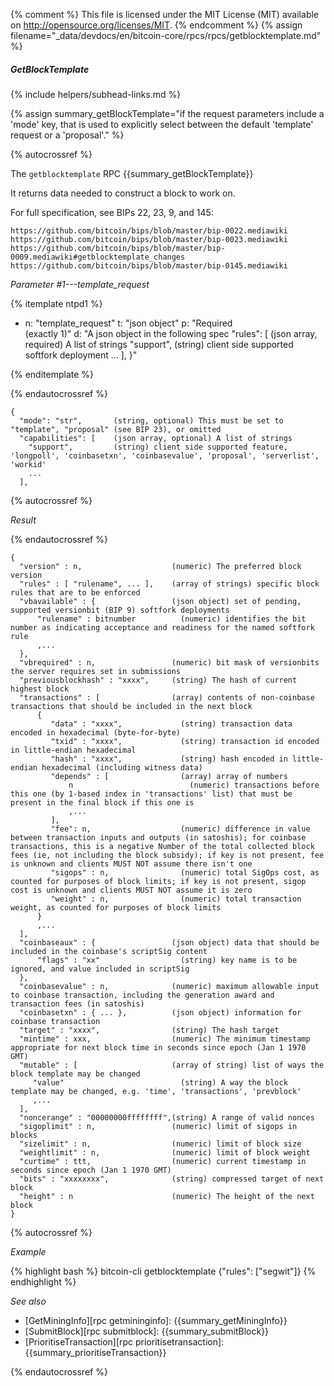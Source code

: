 {% comment %}
This file is licensed under the MIT License (MIT) available on
http://opensource.org/licenses/MIT.
{% endcomment %}
{% assign filename="_data/devdocs/en/bitcoin-core/rpcs/rpcs/getblocktemplate.md" %}

##### GetBlockTemplate
{% include helpers/subhead-links.md %}

{% assign summary_getBlockTemplate="if the request parameters include a 'mode' key, that is used to explicitly select between the default 'template' request or a 'proposal'." %}

{% autocrossref %}

The `getblocktemplate` RPC {{summary_getBlockTemplate}}

It returns data needed to construct a block to work on.

For full specification, see BIPs 22, 23, 9, and 145:

    https://github.com/bitcoin/bips/blob/master/bip-0022.mediawiki
    https://github.com/bitcoin/bips/blob/master/bip-0023.mediawiki
    https://github.com/bitcoin/bips/blob/master/bip-0009.mediawiki#getblocktemplate_changes
    https://github.com/bitcoin/bips/blob/master/bip-0145.mediawiki

*Parameter #1---template_request*

{% itemplate ntpd1 %}
- n: "template_request"
  t: "json object"
  p: "Required<br>(exactly 1)"
  d: "A json object in the following spec
       \"rules\": [           (json array, required) A list of strings
       \"support\",         (string) client side supported softfork deployment
       ...
       ],
       }"

{% enditemplate %}

{% endautocrossref %}

    {
      "mode": "str",       (string, optional) This must be set to "template", "proposal" (see BIP 23), or omitted
      "capabilities": [    (json array, optional) A list of strings
        "support",         (string) client side supported feature, 'longpoll', 'coinbasetxn', 'coinbasevalue', 'proposal', 'serverlist', 'workid'
        ...
      ],

{% autocrossref %}

*Result*

{% endautocrossref %}

    {
      "version" : n,                    (numeric) The preferred block version
      "rules" : [ "rulename", ... ],    (array of strings) specific block rules that are to be enforced
      "vbavailable" : {                 (json object) set of pending, supported versionbit (BIP 9) softfork deployments
          "rulename" : bitnumber          (numeric) identifies the bit number as indicating acceptance and readiness for the named softfork rule
          ,...
      },
      "vbrequired" : n,                 (numeric) bit mask of versionbits the server requires set in submissions
      "previousblockhash" : "xxxx",     (string) The hash of current highest block
      "transactions" : [                (array) contents of non-coinbase transactions that should be included in the next block
          {
             "data" : "xxxx",             (string) transaction data encoded in hexadecimal (byte-for-byte)
             "txid" : "xxxx",             (string) transaction id encoded in little-endian hexadecimal
             "hash" : "xxxx",             (string) hash encoded in little-endian hexadecimal (including witness data)
             "depends" : [                (array) array of numbers
                 n                          (numeric) transactions before this one (by 1-based index in 'transactions' list) that must be present in the final block if this one is
                 ,...
             ],
             "fee": n,                    (numeric) difference in value between transaction inputs and outputs (in satoshis); for coinbase transactions, this is a negative Number of the total collected block fees (ie, not including the block subsidy); if key is not present, fee is unknown and clients MUST NOT assume there isn't one
             "sigops" : n,                (numeric) total SigOps cost, as counted for purposes of block limits; if key is not present, sigop cost is unknown and clients MUST NOT assume it is zero
             "weight" : n,                (numeric) total transaction weight, as counted for purposes of block limits
          }
          ,...
      ],
      "coinbaseaux" : {                 (json object) data that should be included in the coinbase's scriptSig content
          "flags" : "xx"                  (string) key name is to be ignored, and value included in scriptSig
      },
      "coinbasevalue" : n,              (numeric) maximum allowable input to coinbase transaction, including the generation award and transaction fees (in satoshis)
      "coinbasetxn" : { ... },          (json object) information for coinbase transaction
      "target" : "xxxx",                (string) The hash target
      "mintime" : xxx,                  (numeric) The minimum timestamp appropriate for next block time in seconds since epoch (Jan 1 1970 GMT)
      "mutable" : [                     (array of string) list of ways the block template may be changed
         "value"                          (string) A way the block template may be changed, e.g. 'time', 'transactions', 'prevblock'
         ,...
      ],
      "noncerange" : "00000000ffffffff",(string) A range of valid nonces
      "sigoplimit" : n,                 (numeric) limit of sigops in blocks
      "sizelimit" : n,                  (numeric) limit of block size
      "weightlimit" : n,                (numeric) limit of block weight
      "curtime" : ttt,                  (numeric) current timestamp in seconds since epoch (Jan 1 1970 GMT)
      "bits" : "xxxxxxxx",              (string) compressed target of next block
      "height" : n                      (numeric) The height of the next block
    }

{% autocrossref %}

*Example*

{% highlight bash %}
bitcoin-cli getblocktemplate {"rules": ["segwit"]}
{% endhighlight %}

*See also*

* [GetMiningInfo][rpc getmininginfo]: {{summary_getMiningInfo}}
* [SubmitBlock][rpc submitblock]: {{summary_submitBlock}}
* [PrioritiseTransaction][rpc prioritisetransaction]: {{summary_prioritiseTransaction}}

{% endautocrossref %}
